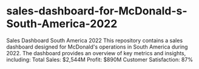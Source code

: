 # sales-dashboard-for-McDonald-s-South-America-2022
Sales Dashboard South America 2022  This repository contains a sales dashboard designed for McDonald's operations in South America during 2022. The dashboard provides an overview of key metrics and insights, including:  Total Sales: $2,544M Profit: $890M Customer Satisfaction: 87%
